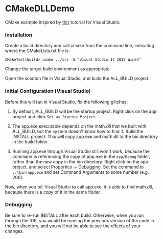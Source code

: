 CMakeDLLDemo
==========================

CMake example inspired by [this](http://cognitivewaves.wordpress.com/cmake-and-visual-studio/) tutorial for Visual Studio.

### Installation

Create a build directory and call cmake from the command line, indicating where the CMakeLists.txt file is:

	CMakeTest\build> cmake ../src -G "Visual Studio 14 2015 Win64"

Change the target build environment as appropriate.

Open the solution file in Visual Studio, and build the ALL_BUILD project.

### Initial Configuration (Visual Studio)

Before this will run in Visual Studio, fix the following glitches:

1) By default, ALL_BUILD will be the startup project. Right click on the app project and click `Set as Startup Project`.

2) The app.exe executable depends on the math.dll that we built with ALL_BUILD, but the system doesn't know how to find it. Build the INSTALL project. This will copy app.exe and math.dll to the bin directory in the build folder.

3) Running app.exe through Visual Studio still won't work, because the command is referencing the copy of app.exe in the `app/Debug` folder, rather than the new copy in the bin directory. Right click on the app project, and select Properties -> Debugging. Set the command to `..\bin\app.exe` and set Command Arguments to some number (e.g. 200).

Now, when you tell Visual Studio to call app.exe, it is able to find math.dll, because there is a copy of it in the same folder.

### Debugging

Be sure to re-run INSTALL after each build. Otherwise, when you run through the IDE, you would be running the previous version of the code in the bin directory, and you will not be able to see the effects of your changes.